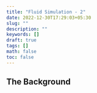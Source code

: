 ```yaml
---
title: "Fluid Simulation - 2"
date: 2022-12-30T17:29:03+05:30
slug: ""
description: ""
keywords: []
draft: true
tags: []
math: false
toc: false
---
```


## The Background

